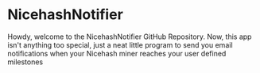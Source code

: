 # NicehashNotifier
Howdy, welcome to the NicehashNotifier GitHub Repository.
Now, this app isn't anything too special, just a neat little program to send you email notifications when your Nicehash miner reaches your user defined milestones
